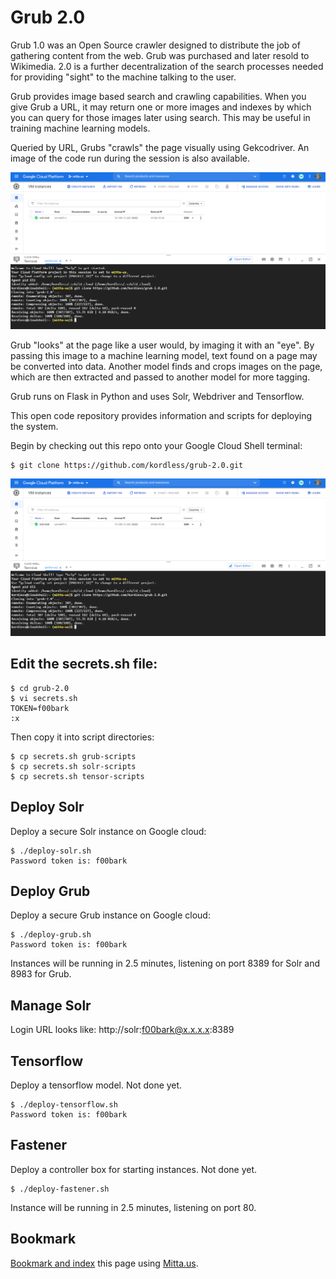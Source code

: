 # Grub 2.0
Grub 1.0 was an Open Source crawler designed to distribute the job of gathering content from the web. Grub was purchased and later resold to Wikimedia. 2.0 is a further decentralization of the search processes needed for providing "sight" to the machine talking to the user.

Grub provides image based search and crawling capabilities. When you give Grub a URL, it may return one or more images and indexes by which you can query for those images later using search. This may be useful in training machine learning models.

Queried by URL, Grubs "crawls" the page visually using Gekcodriver. An image of the code run during the session is also available.

![foo](https://github.com/kordless/grub-2.0/blob/main/docs/googlecloud.PNG?raw=true)

Grub "looks" at the page like a user would, by imaging it with an "eye". By passing this image to a machine learning model, text found on a page may be converted into data. Another model finds and crops images on the page, which are then extracted and passed to another model for more tagging.

Grub runs on Flask in Python and uses Solr, Webdriver and Tensorflow.

This open code repository provides information and scripts for deploying the system.

Begin by checking out this repo onto your Google Cloud Shell terminal:

```
$ git clone https://github.com/kordless/grub-2.0.git
```

![foo](https://github.com/kordless/grub-2.0/blob/main/docs/googlecloud.PNG?raw=true)

## Edit the secrets.sh file:

```
$ cd grub-2.0
$ vi secrets.sh
TOKEN=f00bark
:x
```

Then copy it into script directories:

```
$ cp secrets.sh grub-scripts
$ cp secrets.sh solr-scripts
$ cp secrets.sh tensor-scripts
```

## Deploy Solr
Deploy a secure Solr instance on Google cloud:

```
$ ./deploy-solr.sh
Password token is: f00bark
```

## Deploy Grub
Deploy a secure Grub instance on Google cloud:

```
$ ./deploy-grub.sh
Password token is: f00bark
```

Instances will be running in 2.5 minutes, listening on port 8389 for Solr and 8983 for Grub.

## Manage Solr
Login URL looks like: http://solr:f00bark@x.x.x.x:8389

## Tensorflow
Deploy a tensorflow model. Not done yet.

```
$ ./deploy-tensorflow.sh
Password token is: f00bark
```

## Fastener
Deploy a controller box for starting instances. Not done yet.

```
$ ./deploy-fastener.sh
```

Instance will be running in 2.5 minutes, listening on port 80.

## Bookmark
[Bookmark and index](https://mitta.us/https://github.com/kordless/mitta-deploy/) this page using [Mitta.us](https://mitta.us/https://github.com/kordless/mitta-deploy/).
